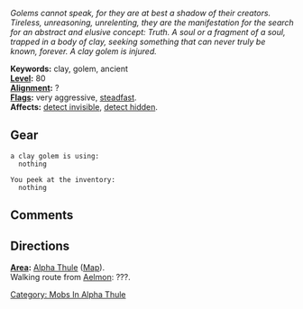 *Golems cannot speak, for they are at best a shadow of their creators.
Tireless, unreasoning, unrelenting, they are the manifestation for the
search for an abstract and elusive concept: Truth. A soul or a fragment
of a soul, trapped in a body of clay, seeking something that can never
truly be known, forever. A clay golem is injured.*

**Keywords:** clay, golem, ancient  
**[Level](Level "wikilink"):** 80  
**[Alignment](Alignment "wikilink"):** ?  
**[Flags](:Category:_Mob_Types "wikilink"):** very aggressive,
[steadfast](Sentinel_Mobs "wikilink").  
**Affects:** [detect invisible](Detect_Invis "wikilink"), [detect
hidden](Detect_Hidden "wikilink").  

## Gear

`a clay golem is using:`  
`  nothing`

`You peek at the inventory:`  
`  nothing`

## Comments

## Directions

**[Area](:Category:_Areas "wikilink"):** [Alpha
Thule](:Category:_Alpha_Thule "wikilink")
([Map](Alpha_Thule_Map "wikilink")).  
Walking route from [Aelmon](Aelmon "wikilink"): ???.  

[Category: Mobs In Alpha
Thule](Category:_Mobs_In_Alpha_Thule "wikilink")
